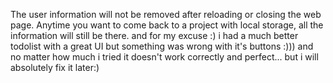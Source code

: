 The user information will not be removed after reloading or closing the web page. 
Anytime you want to come back to a project with local storage, all the information will still be there.
and for my excuse :) i had a much better todolist with a great UI but something was wrong with it's buttons :))) and no matter how much i tried it doesn't work correctly and perfect...
but i will absolutely fix it later:)
